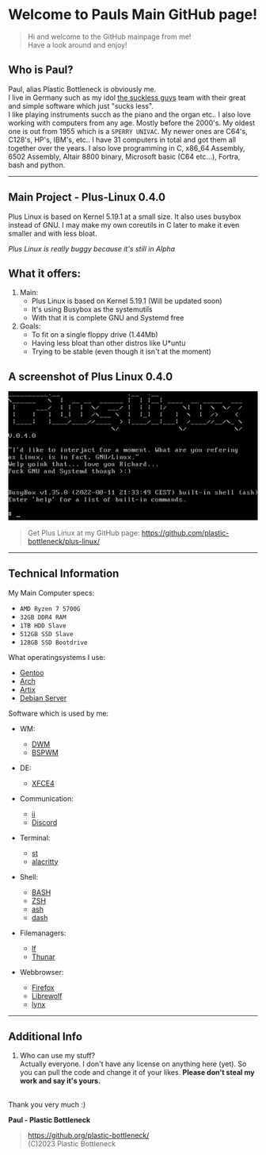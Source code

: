 # Welcome to Pauls Main GitHub page!  
>Hi and welcome to the GitHub mainpage from me!  
>Have a look around and enjoy!
&nbsp;  
## Who is Paul?
Paul, alias Plastic Bottleneck is obviously me.  
I live in Germany such as my idol [the suckless guys](https://suckless.org/) team with their great and simple software which just "sucks less".  
I like playing instruments succh as the piano and the organ etc.. I also love working with computers from any age. Mostly before the 2000's. My oldest one is out from 1955 which is a ```SPERRY UNIVAC```. My newer ones are C64's, C128's, HP's, IBM's, etc.. I have 31 computers in total and got them all together over the years. I also love programming in C, x86_64 Assembly, 6502 Assembly, Altair 8800 binary, Microsoft basic (C64 etc...), Fortra, bash and python.

---

## Main Project - Plus-Linux 0.4.0

Plus Linux is based on Kernel 5.19.1 at a small size. 
It also uses busybox instead of GNU. I may make my own coreutils in C later to make it even smaller and with less bloat. 

*Plus Linux is really buggy because it's still in Alpha*

## What it offers:
1. Main:
    - Plus Linux is based on Kernel 5.19.1 (Will be updated soon)
    - It's using Busybox as the systemutils
    - With that it is complete GNU and Systemd free
2. Goals:
    - To fit on a single floppy drive (1.44Mb)
    - Having less bloat than other distros like U*untu
    - Trying to be stable (even though it isn't at the moment)

## A screenshot of Plus Linux 0.4.0
![Plus-Linux-Screenshot](https://github.com/plastic-bottleneck/Plus-Linux/blob/main/Images/Plus-Linux-0.4.0.jpg)

> Get Plus Linux at my GitHub page: https://github.com/plastic-bottleneck/plus-linux/
---

## Technical Information
My Main Computer specs:  
- ```AMD Ryzen 7 5700G```
- ```32GB DDR4 RAM```
- ```1TB HDD Slave```
- ```512GB SSD Slave```
- ```128GB SSD Bootdrive```

What operatingsystems I use:
- [Gentoo](https://gentoo.org/)
- [Arch](https://archlinux.org/)
- [Artix](https://artixlinux.org/)
- [Debian Server](https://debian.org/)

Software which is used by me:
- WM:
    - [DWM](https://dwm.suckless.org/)
    - [BSPWM](https://github.com/baskerville/bspwm)  
- DE:
    - [XFCE4](https://xfce.org)

- Communication:  
    - [ii](https://tools.suckless.org/ii/)
    - [Discord](https://discord.com/)  
- Terminal:
    - [st](https://st.suckless.org/)
    - [alacritty](https://alacritty.org/)
- Shell:
    - [BASH](https://www.gnu.org/software/bash/)
    - [ZSH](https://zsh.org/)
    - [ash](https://www.in-ulm.de/~mascheck/various/ash/)
    - [dash](http://gondor.apana.org.au/~herbert/dash/)
- Filemanagers:
    - [lf](https://github.com/gokcehan/lf)
    - [Thunar](https://docs.xfce.org/xfce/thunar/start)
- Webbrowser:
    - [Firefox](https://www.mozilla.org/en-US/firefox/new/)
    - [Librewolf](https://librewolf.net/)
    - [lynx](https://lynx.invisible-island.net/)

---

## Additional Info

1. Who can use my stuff?  
Actually everyone. I don't have any license on anything here (yet). So you can pull the code and change it of your likes. **Please don't steal my work and say it's yours.**  

&nbsp;  
Thank you very much :)
&nbsp;  

__Paul - Plastic Bottleneck__
&nbsp;  
> https://github.org/plastic-bottleneck/  
> (C)2023 Plastic Bottleneck

